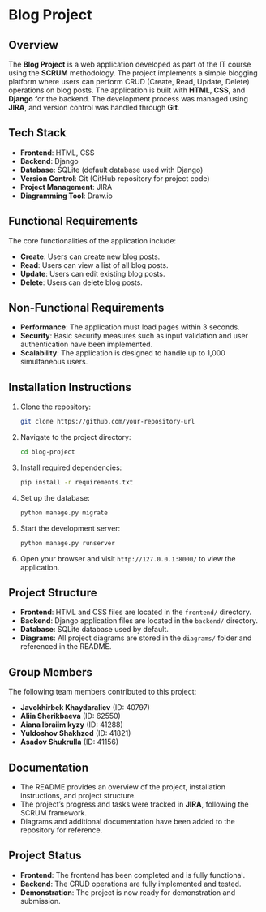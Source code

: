 # Blog Project

## Overview

The **Blog Project** is a web application developed as part of the IT course using the **SCRUM** methodology. The project implements a simple blogging platform where users can perform CRUD (Create, Read, Update, Delete) operations on blog posts. The application is built with **HTML**, **CSS**, and **Django** for the backend. The development process was managed using **JIRA**, and version control was handled through **Git**.

## Tech Stack

- **Frontend**: HTML, CSS
- **Backend**: Django
- **Database**: SQLite (default database used with Django)
- **Version Control**: Git (GitHub repository for project code)
- **Project Management**: JIRA
- **Diagramming Tool**: Draw.io

## Functional Requirements

The core functionalities of the application include:

- **Create**: Users can create new blog posts.
- **Read**: Users can view a list of all blog posts.
- **Update**: Users can edit existing blog posts.
- **Delete**: Users can delete blog posts.

## Non-Functional Requirements

- **Performance**: The application must load pages within 3 seconds.
- **Security**: Basic security measures such as input validation and user authentication have been implemented.
- **Scalability**: The application is designed to handle up to 1,000 simultaneous users.

## Installation Instructions

1. Clone the repository:
   ```bash
   git clone https://github.com/your-repository-url
   ```

2. Navigate to the project directory:
   ```bash
   cd blog-project
   ```

3. Install required dependencies:
   ```bash
   pip install -r requirements.txt
   ```

4. Set up the database:
   ```bash
   python manage.py migrate
   ```

5. Start the development server:
   ```bash
   python manage.py runserver
   ```

6. Open your browser and visit `http://127.0.0.1:8000/` to view the application.

## Project Structure

- **Frontend**: HTML and CSS files are located in the `frontend/` directory.
- **Backend**: Django application files are located in the `backend/` directory.
- **Database**: SQLite database used by default.
- **Diagrams**: All project diagrams are stored in the `diagrams/` folder and referenced in the README.

## Group Members

The following team members contributed to this project:

- **Javokhirbek Khaydaraliev** (ID: 40797)
- **Aliia Sherikbaeva** (ID: 62550)
- **Aiana Ibraiim kyzy** (ID: 41288)
- **Yuldoshov Shakhzod** (ID: 41821)
- **Asadov Shukrulla** (ID: 41156)

## Documentation

- The README provides an overview of the project, installation instructions, and project structure.
- The project’s progress and tasks were tracked in **JIRA**, following the SCRUM framework.
- Diagrams and additional documentation have been added to the repository for reference.

## Project Status

- **Frontend**: The frontend has been completed and is fully functional.
- **Backend**: The CRUD operations are fully implemented and tested.
- **Demonstration**: The project is now ready for demonstration and submission.

